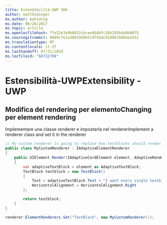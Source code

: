 ```yaml
---
title: Estendibilità-UWP SDK
author: matthidinger
ms.author: mahiding
ms.date: 06/26/2017
ms.topic: article
ms.openlocfilehash: ffe22e1e9b8632cbceedb4bfc26b285b4a9b0075
ms.sourcegitcommit: 6889c7e1a38029d965c8f91dc9108819dbdea552
ms.translationtype: MT
ms.contentlocale: it-IT
ms.lasthandoff: 07/31/2019
ms.locfileid: "68732708"
---
```

# <a name="extensibility---uwp"></a><span data-ttu-id="196ea-102">Estensibilità-UWP</span><span class="sxs-lookup"><span data-stu-id="196ea-102">Extensibility - UWP</span></span>

## <a name="changing-per-element-rendering"></a><span data-ttu-id="196ea-103">Modifica del rendering per elemento</span><span class="sxs-lookup"><span data-stu-id="196ea-103">Changing per element rendering</span></span>

<span data-ttu-id="196ea-104">Implementare una classe renderer e impostarla nel renderer</span><span class="sxs-lookup"><span data-stu-id="196ea-104">Implement a renderer class and set it in the renderer</span></span>

```csharp
// My custom renderer is going to replace how textblocks should render!
public class MyCustomRenderer : IAdaptiveElementRenderer
{
    public UIElement Render(IAdaptiveCardElement element, AdaptiveRenderContext context)
    {
        var adaptiveTextBlock = element as AdaptiveTextBlock;
        TextBlock textblock = new TextBlock()
        {
            Text = adaptiveTextBlock.Text + "I want every single textblock to append this text, and it should be aligned to the right!",
            HorizontalAlignment = HorizontalAlignment.Right
        };

        return textblock;
    }
}

renderer.ElementRenderers.Set("TextBlock", new MyCustomRenderer());
```